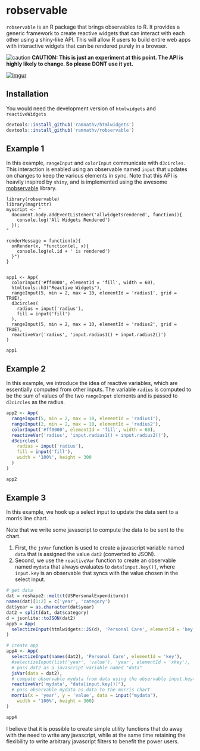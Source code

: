 # robservable

`robservable` is an R package that brings observables to R. It provides a generic framework to create reactive widgets that can interact with each other using a shiny-like API. This will allow R users to build entire web apps with interactive widgets that can be rendered purely in a browser. 

![caution](https://cdn1.iconfinder.com/data/icons/Koloria-Icon-Set/30/Error.png)
__CAUTION: This is just an experiment at this point. The API is highly likely to change. So please DONT use it yet.__

[![Imgur](http://i.imgur.com/QbkhTzT.png)](https://www.youtube.com/watch?v=IEjYznTDRFo)


## Installation

You would need the development version of `htmlwidgets` and `reactiveWidgets`

```r
devtools::install_github('ramnathv/htmlwidgets')
devtools::install_github('ramnathv/robservable')
```

## Example 1

In this example, `rangeInput` and `colorInput` communicate with `d3circles`. This interaction is enabled using an observable named `input` that updates on changes to keep the various elements in sync. Note that this API is heavily inspired by `shiny`, and is implemented using the awesome [mobservable](http://mweststrate.github.io/mobservable/) library.



```
library(robservable)
library(magrittr)
myscript <- "
  document.body.addEventListener('allwidgetsrendered', function(){
    console.log('All Widgets Rendered')
  });
"

renderMessage = function(x){
  onRender(x, "function(el, x){
    console.log(el.id + ' is rendered')
  }")
}


app1 <- App(
  colorInput('#ff0000', elementId = 'fill', width = 60),
  htmltools::h3("Reactive Widgets"),
  rangeInput(5, min = 2, max = 10, elementId = 'radius1', grid = TRUE),
  d3circles(
    radius = input('radius'),
    fill = input('fill')
  ),
  rangeInput(5, min = 2, max = 10, elementId = 'radius2', grid = TRUE),
  reactiveVar('radius', 'input.radius1() + input.radius2()')
)

app1
```



## Example 2

In this example, we introduce the idea of reactive variables, which are essentially computed from other inputs. The variable `radius` is computed to be the sum of values of the two `rangeInput` elements and is passed to `d3circles` as the radius. 

```r
app2 <- App(
  rangeInput(5, min = 2, max = 10, elementId = 'radius1'),
  rangeInput(2, min = 2, max = 10, elementId = 'radius2'),
  colorInput('#ff0000', elementId = 'fill', width = 60),
  reactiveVar('radius', 'input.radius1() + input.radius2()'),
  d3circles(
    radius = input('radius'),
    fill = input('fill'),
    width = '100%', height = 300
  )
)

app2
```


## Example 3

In this example, we hook up a select input to update the data sent to a morris line chart.

Note that we write some javascript to compute the data to be sent to the chart. 

1. First, the `jsVar` function is used to create a javascript variable named `data` that is assigned the value `dat2` (converted to JSON). 
2. Second, we use the `reactiveVar` function to create an observable named `mydata` that always evaluates to `data[input.key()]`, where `input.key` is an observable that syncs with the value chosen in the select input. 

```r
# get data
dat = reshape2::melt(t(USPersonalExpenditure))
names(dat)[1:2] = c('year', 'category')
dat$year = as.character(dat$year)
dat2 = split(dat, dat$category)
d = jsonlite::toJSON(dat2)
app5 = App(
  selectizeInput(htmlwidgets::JS(d), 'Personal Care', elementId = 'key')
)

# create app
app4 <- App(
  selectizeInput(names(dat2), 'Personal Care', elementId = 'key'),
  #selectizeInput(list('year', 'value'), 'year', elementId = 'xkey'),
  # pass dat2 as a javascript variable named "data"
  jsVar(data = dat2),
  # compute observable mydata from data using the observable input.key()
  reactiveVar('mydata', "data[input.key()]"),
  # pass observable mydata as data to the morris chart
  morris(x = 'year', y = 'value', data = input("mydata"), 
    width = '100%', height = 300)
)

app4
```

I believe that it is possible to create simple utility functions that do away with the need to write any javascript, while at the same time retaining the flexibility to write arbitrary javascript filters to benefit the power users.
